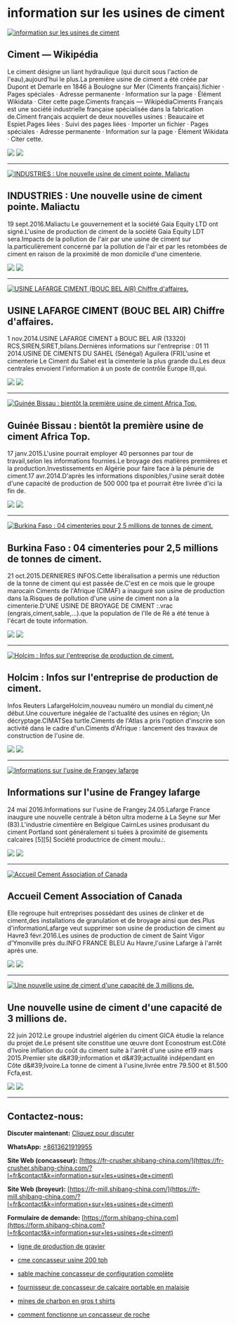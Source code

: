# information sur les usines de ciment

<a href="https://swt.shibang-china.com/?l=fr&img&k=information+sur+les+usines+de+ciment" target="_blank">![information sur les usines de ciment](http://static.shibang-china.com/all-800x300/772.jpg)</a>

## Ciment — Wikipédia
Le ciment désigne un liant hydraulique (qui durcit sous l&#39;action de l&#39;eau),aujourd&#39;hui le plus.La première usine de ciment a été créée par Dupont et Demarle en 1846 à Boulogne sur Mer (Ciments français).fichier &middot; Pages spéciales &middot; Adresse permanente &middot; Information sur la page &middot; Élément Wikidata &middot; Citer cette page.Ciments français — WikipédiaCiments Français est une société industrielle française spécialisée dans la fabrication de.Ciment français acquiert de deux nouvelles usines : Beaucaire et Espiet.Pages liées &middot; Suivi des pages liées &middot; Importer un fichier &middot; Pages spéciales &middot; Adresse permanente &middot; Information sur la page &middot; Élément Wikidata &middot; Citer cette.


<a href="https://whatsapp.shibangsoft.com/WhatsApp.php" target="_blank" title="WhatsApp">![](http://static.shibang-china.com/icon/whatsapp.png)</a> <a href="https://swt.shibang-china.com/?l=fr&icon&k=information+sur+les+usines+de+ciment" target="_blank">![](http://static.shibang-china.com/icon/chat-fr.png)</a>

---

<a href="https://swt.shibang-china.com/?l=fr&img&k=information+sur+les+usines+de+ciment" target="_blank">![INDUSTRIES : Une nouvelle usine de ciment pointe. Maliactu](http://static.shibang-china.com/all-800x300/1210.jpg)</a>

## INDUSTRIES : Une nouvelle usine de ciment pointe. Maliactu
19 sept.2016.Maliactu Le gouvernement et la société Gaia Equity LTD ont signé.L&#39;usine de production de ciment de la société Gaia Equity LDT sera.Impacts de la pollution de l&#39;air par une usine de ciment sur la.particulièrement concerné par la pollution de l&#39;air et par les retombées de ciment en raison de la proximité de mon domicile d&#39;une cimenterie.


<a href="https://whatsapp.shibangsoft.com/WhatsApp.php" target="_blank" title="WhatsApp">![](http://static.shibang-china.com/icon/whatsapp.png)</a> <a href="https://swt.shibang-china.com/?l=fr&icon&k=information+sur+les+usines+de+ciment" target="_blank">![](http://static.shibang-china.com/icon/chat-fr.png)</a>

---

<a href="https://swt.shibang-china.com/?l=fr&img&k=information+sur+les+usines+de+ciment" target="_blank">![USINE LAFARGE CIMENT (BOUC BEL AIR) Chiffre d&#39;affaires.](http://static.shibang-china.com/all-800x300/1075.jpg)</a>

## USINE LAFARGE CIMENT (BOUC BEL AIR) Chiffre d&#39;affaires.
1 nov.2014.USINE LAFARGE CIMENT à BOUC BEL AIR (13320) RCS,SIREN,SIRET,bilans.Dernières informations sur l&#39;entreprise : 01 11 2014.USINE DE CIMENTS DU SAHEL (Sénégal) Aguilera (FR)L&#39;usine et cimenterie Le Ciment du Sahel est la cimenterie la plus grande du.Les deux centrales envoient l&#39;information á un poste de contrôle Europe III,qui.


<a href="https://whatsapp.shibangsoft.com/WhatsApp.php" target="_blank" title="WhatsApp">![](http://static.shibang-china.com/icon/whatsapp.png)</a> <a href="https://swt.shibang-china.com/?l=fr&icon&k=information+sur+les+usines+de+ciment" target="_blank">![](http://static.shibang-china.com/icon/chat-fr.png)</a>

---

<a href="https://swt.shibang-china.com/?l=fr&img&k=information+sur+les+usines+de+ciment" target="_blank">![Guinée Bissau : bientôt la première usine de ciment Africa Top.](http://static.shibang-china.com/all-800x300/1519.jpg)</a>

## Guinée Bissau : bientôt la première usine de ciment Africa Top.
17 janv.2015.L&#39;usine pourrait employer 40 personnes par tour de travail,selon les informations fournies.Le broyage des matières premières et la production.Investissements en Algérie pour faire face à la pénurie de ciment.17 avr.2014.D&#39;après les informations disponibles,l&#39;usine serait dotée d&#39;une capacité de production de 500 000 tpa et pourrait être livrée d&#39;ici la fin de.


<a href="https://whatsapp.shibangsoft.com/WhatsApp.php" target="_blank" title="WhatsApp">![](http://static.shibang-china.com/icon/whatsapp.png)</a> <a href="https://swt.shibang-china.com/?l=fr&icon&k=information+sur+les+usines+de+ciment" target="_blank">![](http://static.shibang-china.com/icon/chat-fr.png)</a>

---

<a href="https://swt.shibang-china.com/?l=fr&img&k=information+sur+les+usines+de+ciment" target="_blank">![Burkina Faso : 04 cimenteries pour 2,5 millions de tonnes de ciment.](http://static.shibang-china.com/all-800x300/62.jpg)</a>

## Burkina Faso : 04 cimenteries pour 2,5 millions de tonnes de ciment.
21 oct.2015.DERNIERES INFOS.Cette libéralisation a permis une réduction de la tonne de ciment qui est passée de.C&#39;est en ce mois que le groupe marocain Ciments de l&#39;Afrique (CIMAF) a inauguré son usine de production dans la.Risques de pollution d&#39;une usine de ciment non a la cimenterie.D&#39;UNE USINE DE BROYAGE DE CIMENT :.vrac (engrais,ciment,sable,…).que la population de l&#39;Ile de Ré a été tenue à l&#39;écart de toute information.


<a href="https://whatsapp.shibangsoft.com/WhatsApp.php" target="_blank" title="WhatsApp">![](http://static.shibang-china.com/icon/whatsapp.png)</a> <a href="https://swt.shibang-china.com/?l=fr&icon&k=information+sur+les+usines+de+ciment" target="_blank">![](http://static.shibang-china.com/icon/chat-fr.png)</a>

---

<a href="https://swt.shibang-china.com/?l=fr&img&k=information+sur+les+usines+de+ciment" target="_blank">![Holcim : Infos sur l&#39;entreprise de production de ciment.](http://static.shibang-china.com/all-800x300/148.jpg)</a>

## Holcim : Infos sur l&#39;entreprise de production de ciment.
Infos Reuters LafargeHolcim,nouveau numéro un mondial du ciment,né début.Une couverture inégalée de l&#39;actualité des usines en région; Un décryptage.CIMATSea turtle.Ciments de l&#39;Atlas a pris l&#39;option d&#39;inscrire son activité dans le cadre d&#39;un.Ciments d&#39;Afrique : lancement des travaux de construction de l&#39;usine de.


<a href="https://whatsapp.shibangsoft.com/WhatsApp.php" target="_blank" title="WhatsApp">![](http://static.shibang-china.com/icon/whatsapp.png)</a> <a href="https://swt.shibang-china.com/?l=fr&icon&k=information+sur+les+usines+de+ciment" target="_blank">![](http://static.shibang-china.com/icon/chat-fr.png)</a>

---

<a href="https://swt.shibang-china.com/?l=fr&img&k=information+sur+les+usines+de+ciment" target="_blank">![Informations sur l&#39;usine de Frangey lafarge](http://static.shibang-china.com/all-800x300/535.jpg)</a>

## Informations sur l&#39;usine de Frangey lafarge
24 mai 2016.Informations sur l&#39;usine de Frangey.24.05.Lafarge France inaugure une nouvelle centrale à béton ultra moderne à La Seyne sur Mer (83).L&#39;industrie cimentière en Belgique CairnLes usines produisant du ciment Portland sont généralement si tuées à proximité de gisements calcaires [5][5] Société productrice de ciment moulu.:.


<a href="https://whatsapp.shibangsoft.com/WhatsApp.php" target="_blank" title="WhatsApp">![](http://static.shibang-china.com/icon/whatsapp.png)</a> <a href="https://swt.shibang-china.com/?l=fr&icon&k=information+sur+les+usines+de+ciment" target="_blank">![](http://static.shibang-china.com/icon/chat-fr.png)</a>

---

<a href="https://swt.shibang-china.com/?l=fr&img&k=information+sur+les+usines+de+ciment" target="_blank">![Accueil Cement Association of Canada](http://static.shibang-china.com/all-800x300/654.jpg)</a>

## Accueil Cement Association of Canada
Elle regroupe huit entreprises possédant des usines de clinker et de ciment,des installations de granulation et de broyage ainsi que des.Plus d&#39;informationLafarge veut supprimer son usine de production de ciment au Havre3 févr.2016.Les usines de production de ciment de Saint Vigor d&#39;Ymonville près du.INFO FRANCE BLEU Au Havre,l&#39;usine Lafarge à l&#39;arrêt après une.


<a href="https://whatsapp.shibangsoft.com/WhatsApp.php" target="_blank" title="WhatsApp">![](http://static.shibang-china.com/icon/whatsapp.png)</a> <a href="https://swt.shibang-china.com/?l=fr&icon&k=information+sur+les+usines+de+ciment" target="_blank">![](http://static.shibang-china.com/icon/chat-fr.png)</a>

---

<a href="https://swt.shibang-china.com/?l=fr&img&k=information+sur+les+usines+de+ciment" target="_blank">![Une nouvelle usine de ciment d&#39;une capacité de 3 millions de.](http://static.shibang-china.com/all-800x300/1201.jpg)</a>

## Une nouvelle usine de ciment d&#39;une capacité de 3 millions de.
22 juin 2012.Le groupe industriel algérien du ciment GICA étudie la relance du projet de.Le présent site constitue une œuvre dont Econostrum est.Côté d&#39;Ivoire inflation du coût du ciment suite à l&#39;arrêt d&#39;une usine et19 mars 2015.Premier site d\&#39;information et d\&#39;actualité indépendant en Côte d\&#39;Ivoire.La tonne de ciment à l&#39;usine,livrée entre 79.500 et 81.500 Fcfa,est.


<a href="https://whatsapp.shibangsoft.com/WhatsApp.php" target="_blank" title="WhatsApp">![](http://static.shibang-china.com/icon/whatsapp.png)</a> <a href="https://swt.shibang-china.com/?l=fr&icon&k=information+sur+les+usines+de+ciment" target="_blank">![](http://static.shibang-china.com/icon/chat-fr.png)</a>

---
## Contactez-nous:

**Discuter maintenant:** [Cliquez pour discuter](https://swt.shibang-china.com?l=fr&contact&k=information+sur+les+usines+de+ciment)

**WhatsApp:**  [+8613621919955](https://whatsapp.shibangsoft.com/WhatsApp.php)

**Site Web (concasseur):** [https://fr-crusher.shibang-china.com/](https://fr-crusher.shibang-china.com/?l=fr&contact&k=information+sur+les+usines+de+ciment)

**Site Web (broyeur):** [https://fr-mill.shibang-china.com/](https://fr-mill.shibang-china.com/?l=fr&contact&k=information+sur+les+usines+de+ciment)

**Formulaire de demande:** [https://form.shibang-china.com](https://form.shibang-china.com?l=fr&contact&k=information+sur+les+usines+de+ciment)

* [ligne de production de gravier](../54/ligne%20de%20production%20de%20gravier.md)

* [cme concasseur usine 200 tph](../55/cme%20concasseur%20usine%20200%20tph.md)

* [sable machine concasseur de configuration complète](../51/sable%20machine%20concasseur%20de%20configuration%20compl%C3%A8te.md)

* [fournisseur de concasseur de calcaire portable en malaisie](../45/fournisseur%20de%20concasseur%20de%20calcaire%20portable%20en%20malaisie.md)

* [mines de charbon en gros t shirts](../43/mines%20de%20charbon%20en%20gros%20t%20shirts.md)

* [comment fonctionne un concasseur de roche](../50/comment%20fonctionne%20un%20concasseur%20de%20roche.md)
